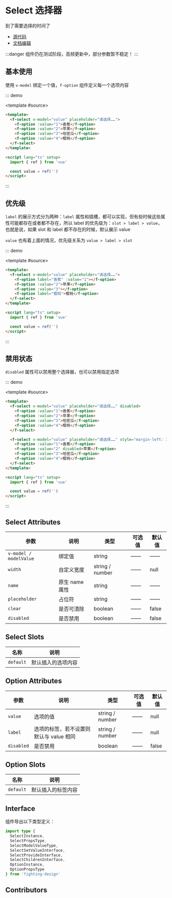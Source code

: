 # Select 选择器

到了需要选择的时间了

- [源代码](https://github.com/FightingDesign/fighting-design/tree/master/packages/fighting-design/select)
- [文档编辑](https://github.com/FightingDesign/fighting-design/blob/master/docs/docs/components/select.md)

:::danger
组件仍在测试阶段，高频更新中，部分参数暂不稳定！
:::

## 基本使用

使用 `v-model` 绑定一个值，`f-option` 组件定义每一个选项内容

::: demo

<template #source>
<demo1-vue />
</template>

```html
<template>
  <f-select v-model="value" placeholder="请选择……">
    <f-option :value="1">香蕉</f-option>
    <f-option :value="2">苹果</f-option>
    <f-option :value="3">哈密瓜</f-option>
    <f-option :value="4">樱桃</f-option>
  </f-select>
</template>

<script lang="ts" setup>
  import { ref } from 'vue'

  const value = ref('')
</script>
```

:::

## 优先级

`label` 的展示方式分为两种：`label` 属性和插槽，都可以实现，但有些时候这些属性可能都存在或者都不存在，所以 label 的优先级为：`slot > label > value`，也就是说，如果 slot 和 label 都不存在的时候，默认展示 value

`value` 也有着上面的情况，优先级关系为 `value > label > slot`

::: demo

<template #source>
<demo2-vue />
</template>

```html
<template>
  <f-select v-model="value" placeholder="请选择……">
    <f-option label="香蕉" :value="1"></f-option>
    <f-option :value="2">苹果</f-option>
    <f-option :value="3"></f-option>
    <f-option label="樱桃">樱桃</f-option>
  </f-select>
</template>

<script lang="ts" setup>
  import { ref } from 'vue'

  const value = ref('')
</script>
```

:::

## 禁用状态

`disabled` 属性可以禁用整个选择器，也可以禁用指定选项

::: demo

<template #source>
<demo3-vue />
</template>

```html
<template>
  <f-select v-model="value" placeholder="请选择……" disabled>
    <f-option :value="1">香蕉</f-option>
    <f-option :value="2">苹果</f-option>
    <f-option :value="3">哈密瓜</f-option>
    <f-option :value="4">樱桃</f-option>
  </f-select>

  <f-select v-model="value" placeholder="请选择……" style="margin-left: 30px">
    <f-option :value="1">香蕉</f-option>
    <f-option :value="2" disabled>苹果</f-option>
    <f-option :value="3">哈密瓜</f-option>
    <f-option :value="4">樱桃</f-option>
  </f-select>
</template>

<script lang="ts" setup>
  import { ref } from 'vue'

  const value = ref('')
</script>
```

:::

## Select Attributes

| 参数                   | 说明           | 类型            | 可选值 | 默认值 |
| ---------------------- | -------------- | --------------- | ------ | ------ |
| `v-model / modelValue` | 绑定值         | string          | ——     | ——     |
| `width`                | 自定义宽度     | string / number | ——     | null   |
| `name`                 | 原生 name 属性 | string          | ——     | ——     |
| `placeholder`          | 占位符         | string          | ——     | ——     |
| `clear`                | 是否可清除     | boolean         | ——     | false  |
| `disabled`             | 是否禁用       | boolean         | ——     | false  |

## Select Slots

| 名称      | 说明               |
| --------- | ------------------ |
| `default` | 默认插入的选项内容 |

## Option Attributes

| 参数       | 说明                                    | 类型            | 可选值 | 默认值 |
| ---------- | --------------------------------------- | --------------- | ------ | ------ |
| `value`    | 选项的值                                | string / number | ——     | null   |
| `label`    | 选项的标签，若不设置则默认与 value 相同 | string / number | ——     | null   |
| `disabled` | 是否禁用                                | boolean         | ——     | false  |

## Option Slots

| 名称      | 说明               |
| --------- | ------------------ |
| `default` | 默认插入的标签内容 |

## Interface

组件导出以下类型定义：

```ts
import type {
  SelectInstance,
  SelectPropsType,
  SelectModelValueType,
  SelectSetValueInterface,
  SelectProvideInterface,
  SelectChildrenInterface,
  OptionInstance,
  OptionPropsType
} from 'fighting-design'
```

## Contributors

<a href="https://github.com/Tyh2001" target="_blank">
  <f-avatar round src="https://avatars.githubusercontent.com/u/73180970?v=4" />
</a>

<script lang="ts" setup>
  import { ref } from 'vue'
  import demo1Vue from './_demos/select/demo1.vue'
  import demo2Vue from './_demos/select/demo2.vue'
  import demo3Vue from './_demos/select/demo3.vue'
</script>
